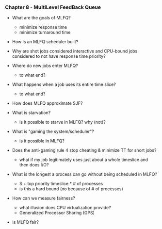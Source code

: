 ### Chapter 8 - MultiLevel FeedBack Queue

* What are the goals of MLFQ?
  * minimize response time
  * minimize turnaround time
 
* How is an MLFQ scheduler built?
* Why are shot jobs considered interactive and CPU-bound jobs considered to not have response time priority?
* Where do new jobs enter MLFQ?
  * to what end?
* What happens when a job uses its entire time slice?
  * to what end?
* How does MLFQ approximate SJF?
* What is starvation?
  * is it possible to starve in MLFQ? why (not)?
* What is "gaming the system/scheduler"?
  * is it possible in MLFQ?
* Does the anti-gaming rule 4 stop cheating & minimize TT for short jobs?
  * what if my job legitimately uses just about a whole timeslice and then does I/O?
* What is the longest a process can go without being scheduled in MLFQ?
  * S + top priority timeslice * # of processes
  * is this a hard bound (no because of # of processes)
* How can we measure fairness?
  * what illusion does CPU virtualization provide?
  * Generalized Processor Sharing (GPS)
* Is MLFQ fair?
